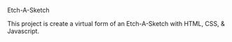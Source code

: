 Etch-A-Sketch

This project is create a virtual form of an Etch-A-Sketch with HTML, CSS, & Javascript.


